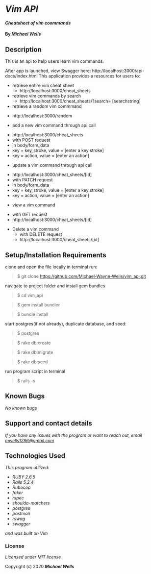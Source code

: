 # _Vim API_

#### _Cheatsheet of vim coommands_

#### By _**Michael Wells**_

## Description
This is an api to help users learn vim commands.

After app is launched, view Swagger here: http://localhost:3000/api-docs/index.html
This application provides a resources for users to:
* retrieve entire vim cheat sheet
  - http://localhost:3000/cheat_sheets
* retrieve vim commands by search
  - http://localhost:3000/cheat_sheets/?search= [searchstring]
* retrieve a random vim commmand
 - http://localhost:3000/random
* add a new vim command through api call
 - http://localhost:3000/cheat_sheets
  - with POST request
  - in body/form_data
  - key = key_stroke, value = [enter a key stroke]
  - key = action, value = [enter an action]
* update a vim command through api call
 - http://localhost:3000/cheat_sheets/[id]
  - with PATCH request
  - in body/form_data
  - key = key_stroke, value = [enter a key stroke]
  - key = action, value = [enter an action]
* view a vim command
- with GET request
 - http://localhost:3000/cheat_sheets/[id]
* Delete a vim command
  - with DELETE request
  - http://localhost:3000/cheat_sheets/[id]


## Setup/Installation Requirements

clone and open the file locally
in terminal run:

>$ git clone https://github.com/Michael-Wayne-Wells/vim_api.git

navigate to project folder and install gem bundles

>$ cd vim_api

>$ gem install bundler

>$ bundle install

start postgres(if not already), duplicate database, and seed:

>$ postgres

>$ rake db:create

>$ rake db:migrate

>$ rake db:seed

run program script in terminal

>$ rails -s


## Known Bugs

_No known bugs_

## Support and contact details

_If you have any issues with the program or want to reach out, email [mwells1286@gmail.com](href="mailto:mwells1286@gmail.com")_

## Technologies Used

_This program utilized:_
* _RUBY 2.6.5_
* _Rails 5.2.4_
* _Rubocop_
* _faker_
* _rspec_
* _shoulda-matchers_
* _postgres_
* _postman_
* _rswag_
* _swagger_


_and was built on Vim_

### License

*Licensed under MIT license*

Copyright (c) 2020 **_Michael Wells_**
